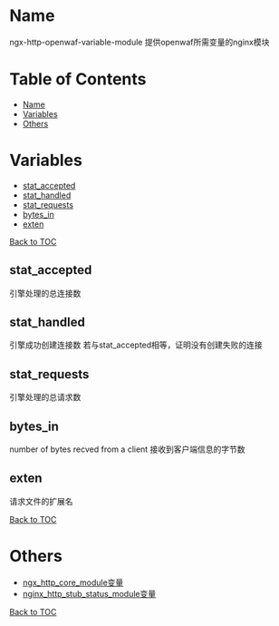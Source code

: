 Name
====
ngx-http-openwaf-variable-module
提供openwaf所需变量的nginx模块

Table of Contents
=================
* [Name](#name)
* [Variables](#variables)
* [Others](#others)

Variables
=========
* [stat_accepted](#stat_accepted)
* [stat_handled](#stat_handled)
* [stat_requests](#stat_requests)
* [bytes_in](#bytes_in)
* [exten](#exten)

[Back to TOC](#table-of-contents)

stat_accepted
-------------
引擎处理的总连接数

stat_handled
-------------
引擎成功创建连接数
若与stat_accepted相等，证明没有创建失败的连接

stat_requests
-------------
引擎处理的总请求数

bytes_in
--------
number of bytes recved from a client
接收到客户端信息的字节数

exten
-----
请求文件的扩展名

[Back to TOC](#table-of-contents)

Others
======
* [ngx_http_core_module变量](http://nginx.org/en/docs/http/ngx_http_core_module.html#variables)
* [nginx_http_stub_status_module变量](http://nginx.org/en/docs/http/ngx_http_stub_status_module.html#variables)

[Back to TOC](#table-of-contents)



